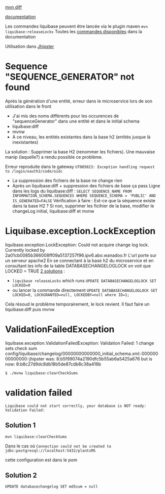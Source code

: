 
[mvn diff](https://docs.liquibase.com/tools-integrations/maven/commands/maven-diff.html)

[documentation](https://www.liquibase.org/)

Les commandes liquibase peuvent être lancée via le plugin maven 
`mvn liquibase:releaseLocks`
Toutes les [commandes disponibles](https://docs.liquibase.com/tools-integrations/maven/commands/home.html) dans la documentation

Utilisation dans [Jhipster]()

# Sequence "SEQUENCE_GENERATOR" not found
Après la génération d'une entité, erreur dans le microservice lors de son utilisation dans le front
- J'ai mis des noms différents pour les occurences de "sequenceGenerator" dans une entité et dans le initial schema
- liquibase:diff
- mvnw
- A ce niveau, les entités existantes dans la base h2 (entités jusque là inexistantes)

La solution : Supprimer la base H2 (renommer les fichiers). Une mauvaise manip (laquelle?) a rendu possible ce problème.

Erreur reproduite dans le gateway `UT005023: Exception handling request to /login/oauth2/code/oidc`
- La suppression des fichiers de la base ne change rien
- Après un liquibase:diff + suppression des fichiers de base ça pass
Ligne dans les logs du liquibase:diff : `SELECT SEQUENCE_NAME FROM INFORMATION_SCHEMA.SEQUENCES WHERE SEQUENCE_SCHEMA = 'PUBLIC' AND IS_GENERATED=FALSE`
Vérification à faire : Est-ce que la séquence existe dans la base H2 ?
Si non, supprimer les ficihier de la base, modifier le changeLog initial, liquibase:diff et mvnw

# Liquibase.exception.LockException
liquibase.exception.LockException: Could not acquire change log lock.  Currently locked by 2a01cb0085b366008ff09a5137257f96.ipv6.abo.wanadoo.fr
L'url porte sur un serveur apache2
En se connectant à la base h2 du microservice et en consultant les info de la table DATABASECHANGELOGLOCK on voit que LOCKED = TRUE
[2 solutions](https://docs.liquibase.com/concepts/basic/databasechangeloglock-table.html) :
- `liquibase releaseLocks` which runs `UPDATE DATABASECHANGELOGLOCK SET LOCKED=0`
- ou lancer la commande directement `UPDATE DATABASECHANGELOGLOCK SET LOCKED=0, LOCKGRANTED=null, LOCKEDBY=null where ID=1;`

Cela résoud le problème temporairement, le lock revient.
Il faut faire un liquibase:diff puis mvnw

# ValidationFailedException
liquibase.exception.ValidationFailedException: Validation Failed:
     1 change sets check sum
          config/liquibase/changelog/00000000000000_initial_schema.xml::00000000000000::jhipster was: 8:b5f99074a2190dfc5b55ab6a5425a676 but is now: 8:b8c27d9dc8db18b5de87cdb8c38a416b
		  
`$ ./mvnw liquibase:clearCheckSums`

# validation failed

`Liquibase could not start correctly, your database is NOT ready: Validation Failed:`
## Solution 1
`mvn liquibase:clearCheckSums`

Dans le cas où 
`Connection could not be created to jdbc:postgresql://localhost:5432/plantsMS`

cette configuration est dans le pom

## Solution 2
`UPDATE databasechangelog SET md5sum = null`